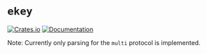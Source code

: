 # `ekey`

[![Crates.io](https://img.shields.io/crates/v/ekey.svg)](https://crates.io/crates/ekey)
[![Documentation](https://docs.rs/ekey/badge.svg)](https://docs.rs/ekey)

Note: Currently only parsing for the `multi` protocol is implemented.
